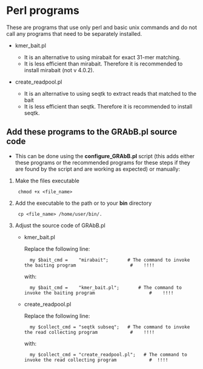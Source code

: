 # Perl programs

These are programs that use only perl and basic unix commands and do
not call any programs that need to be separately installed.

- kmer\_bait\.pl

    + It is an alternative to using mirabait for exact 31-mer
      matching.
	+ It is less efficient than mirabait. Therefore it is recommended
      to install mirabait (not v 4.0.2).

- create\_readpool\.pl

    + It is an alternative to using seqtk to extract reads that
      matched to the bait
	+ It is less efficient than seqtk. Therefore it is recommended
      to install seqtk.

## Add these programs to the GRAbB\.pl source code

- This can be done using the **configure_GRAbB.pl** script (this adds
  either these programs or the recommended programs for these steps if
  they are found by the script and are working as expected) or manually:

1. Make the files executable

        chmod +x <file_name>

2. Add the executable to the path or to your __bin__ directory

        cp <file_name> /home/user/bin/.

3. Adjust the source code of GRAbB\.pl

    - kmer\_bait\.pl

        Replace the following line:

            my $bait_cmd =    "mirabait";       # The command to invoke the baiting program                    #	!!!!

        with:

            my $bait_cmd =    "kmer_bait.pl";       # The command to invoke the baiting program                    #	!!!!

    - create\_readpool\.pl

        Replace the following line:

            my $collect_cmd = "seqtk subseq";   # The command to invoke the read collecting program            #	!!!!

        with:

            my $collect_cmd = "create_readpool.pl";   # The command to invoke the read collecting program            #	!!!!
